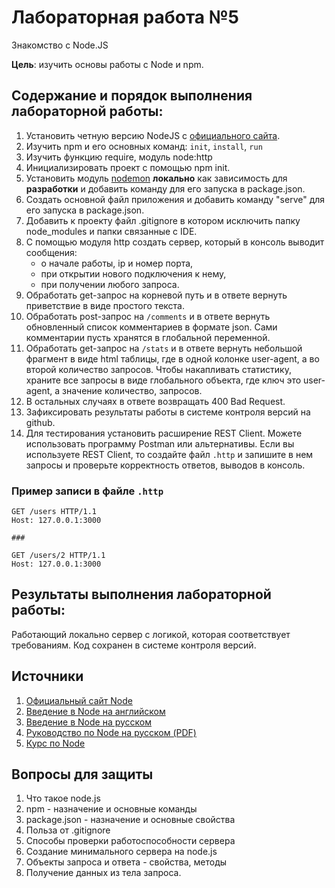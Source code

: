 # Лабораторная работа №5

Знакомство с Node.JS

**Цель**: изучить основы работы с Node и npm.

## Содержание и порядок выполнения лабораторной работы:

1. Установить четную версию NodeJS с [официального сайта](https://nodejs.org/ru/).
1. Изучить npm и его основных команд: `init`, `install`, `run`
1. Изучить функцию require, модуль node:http
1. Инициализировать проект с помощью npm init.
1. Установить модуль [nodemon](https://nodemon.io/) **локально** как зависимость для **разработки** и добавить команду для его запуска в package.json.
1. Создать основной файл приложения и добавить команду "serve" для его запуска в package.json.
1. Добавить к проекту файл .gitignore в котором исключить папку node_modules и папки связанные с IDE.
1. С помощью модуля http создать сервер, который в консоль выводит сообщения:
   - о начале работы, ip и номер порта,
   - при открытии нового подключения к нему,
   - при получении любого запроса.
1. Обработать get-запрос на корневой путь и в ответе вернуть приветствие в виде простого текста.
1. Обработать post-запрос на `/comments` и в ответе вернуть обновленный список комментариев в формате json. Сами комментарии пусть хранятся в глобальной переменной.
1. Обработать get-запрос на `/stats` и в ответе вернуть небольшой фрагмент в виде html таблицы, где в одной колонке user-agent, а во второй количество запросов. Чтобы накапливать статистику, храните все запросы в виде глобального объекта, где ключ это user-agent, а значение количество, запросов.
1. В остальных случаях в ответе возвращать 400 Bad Request.
1. Зафиксировать результаты работы в системе контроля версий на github.
1. Для тестирования установить расширение REST Client. Можете использовать программу Postman или альтернативы. Если вы используете REST Client, то создайте файл `.http` и запишите в нем запросы и проверьте корректность ответов, выводов в консоль.

### Пример записи в файле `.http`

```
GET /users HTTP/1.1
Host: 127.0.0.1:3000

###

GET /users/2 HTTP/1.1
Host: 127.0.0.1:3000
```

## Результаты выполнения лабораторной работы:

Работающий локально сервер с логикой, которая соответствует требованиям. Код сохранен в системе контроля версий.

## Источники

1. [Официальный сайт Node](https://nodejs.org/en/)
1. [Введение в Node на английском](https://nodejs.dev/en/learn/)
1. [Введение в Node на русском](https://nodejsdev.ru/guides/)
1. [Руководство по Node на русском (PDF)](https://ruvds.com/img/other/ee86eb4f-db9f-48d3-8094-c76e14414678.pdf)
1. [Курс по Node](https://habr.com/ru/post/485294/)

## Вопросы для защиты

1. Что такое node.js
1. npm - назначение и основные команды
1. package.json - назначение и основные свойства
1. Польза от .gitignore
1. Способы проверки работоспособности сервера
1. Создание минимального сервера на node.js
1. Объекты запроса и ответа - свойства, методы
1. Получение данных из тела запроса.
